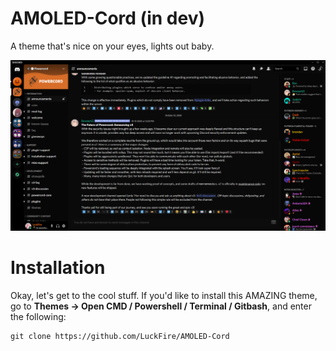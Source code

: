 # AMOLED-Cord (in dev)
A theme that's nice on your eyes, lights out baby.

![Preview](./Previews/ChatPreview.png)

# Installation
Okay, let's get to the cool stuff. If you'd like to install this AMAZING theme, go to **Themes -> Open CMD / Powershell / Terminal / Gitbash**, and enter the following:
```
git clone https://github.com/LuckFire/AMOLED-Cord
```
